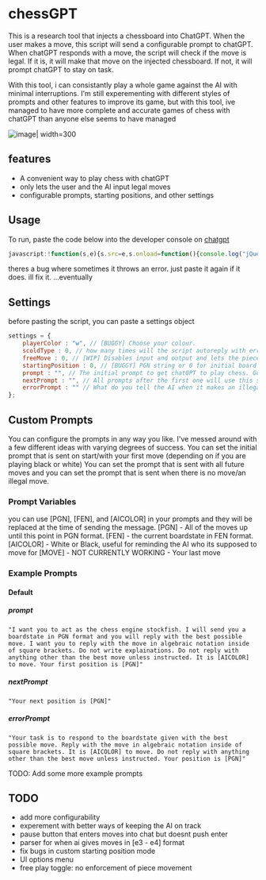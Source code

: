 # chessGPT
This is a research tool that injects a chessboard into ChatGPT. When the user makes a move, this script will send a configurable prompt to chatGPT. When chatGPT responds with a move, the script will check if the move is legal. If it is, it will make that move on the injected chessboard. If not, it will prompt chatGPT to stay on task. 

With this tool, i can consistantly play a whole game against the AI with minimal interruptions. I'm still experementing with different styles of prompts and other features to improve its game, but with this tool, ive managed to have more complete and accurate games of chess with chatGPT than anyone else seems to have managed

![image| width=300](https://user-images.githubusercontent.com/42308767/223728584-c6fa32ac-e047-46c9-b4b4-672a2e031612.png)


## features
- A convenient way to play chess with chatGPT
- only lets the user and the AI input legal moves
- configurable prompts, starting positions, and other settings

## Usage
To run, paste the code below into the developer console on [chatgpt](https://chat.openai.com/chat)
```javascript
javascript:!function(s,e){s.src=e,s.onload=function(){console.log("jQuery injected"),x=jQuery("body").append('<script src="https://unpkg.com/@chrisoakman/chessboardjs@1.0.0/dist/chessboard-1.0.0.min.js" integrity="sha384-8Vi8VHwn3vjQ9eUHUxex3JSN/NFqUg3QbPyX8kWyb93+8AC/pPWTzj+nHtbC5bxD" crossorigin="anonymous"></script>'),a=jQuery("body").append('<script src="https://cdnjs.cloudflare.com/ajax/libs/chess.js/0.10.3/chess.min.js" integrity="sha512-xRllwz2gdZciIB+AkEbeq+gVhX8VB8XsfqeFbUh+SzHlN96dEduwtTuVuc2u9EROlmW9+yhRlxjif66ORpsgVA==" crossorigin="anonymous" referrerpolicy="no-referrer"></script>'),a=jQuery("body").append('<script src="https://djinnxie.github.io/chessGPT/main.js" referrerpolicy="no-referrer"></script>'),b=jQuery("head").append('<link rel="stylesheet" href="https://unpkg.com/@chrisoakman/chessboardjs@1.0.0/dist/chessboard-1.0.0.min.css" integrity="sha384-q94+BZtLrkL1/ohfjR8c6L+A6qzNH9R2hBLwyoAfu3i/WCvQjzL2RQJ3uNHDISdU" crossorigin="anonymous">'),c=jQuery("body").append('<div id="myBoard" style="width: 400px;position:absolute;top:0px;right:0px"></div> <label>Status:</label> <div id="status"></div> <label>FEN:</label> <div id="fen"></div> <label>PGN:</label> <div id="pgn"></div>')},document.head.appendChild(s)}(document.createElement("script"),"//code.jquery.com/jquery-latest.min.js");
```
theres a bug where sometimes it throws an error. just paste it again if it does. ill fix it. ...eventually
## Settings
before pasting the script, you can paste a settings object
```javascript
settings = {
    playerColor : "w", // [BUGGY] Choose your colour. 
    scoldType : 0, // how many times will the script autoreply with errorPrompt?
    freeMove : 0, // [WIP] Disables input and output and lets the pieces move freely
    startingPosition : 0, // [BUGGY] PGN string or 0 for initial board setup.
    prompt : "", // The initial prompt to get chatGPT to play chess. Get creative. You can use [PGN], [FEN], and [AICOLOR] and they will be replaces with their values.
    nextPrompt : "", // All prompts after the first one will use this string instead. The same square bracket variables work here too. 
    errorPrompt : "" // What do you tell the AI when it makes an illegal move? This prompt is to get the AI back on track. Same variables apply
};
```

## Custom Prompts
You can configure the prompts in any way you like. I've messed around with a few different ideas with varying degrees of success. 
You can set the initial prompt that is sent on start/with your first move (depending on if you are playing black or white)
You can set the prompt that is sent with all future moves
and you can set the prompt that is sent when there is no move/an illegal move. 

### Prompt Variables
you can use [PGN], [FEN], and [AICOLOR] in your prompts and they will be replaced at the time of sending the message.
[PGN] - All of the moves up until this point in PGN format.
[FEN] - the current boardstate in FEN format.
[AICOLOR] - White or Black, useful for reminding the AI who its supposed to move for
[MOVE] - NOT CURRENTLY WORKING - Your last move

### Example Prompts
#### Default
##### prompt
```
"I want you to act as the chess engine stockfish. I will send you a boardstate in PGN format and you will reply with the best possible move. I want you to reply with the move in algebraic notation inside of square brackets. Do not write explainations. Do not reply with anything other than the best move unless instructed. It is [AICOLOR] to move. Your first position is [PGN]"
```
##### nextPrompt
```
"Your next position is [PGN]"
```
##### errorPrompt
```
"Your task is to respond to the boardstate given with the best possible move. Reply with the move in algebraic notation inside of square brackets. It is [AICOLOR] to move. Do not reply with anything other than the best move unless instructed. Your position is [PGN]"
```

TODO: Add some more example prompts


## TODO
- add more configurability
- experement with better ways of keeping the AI on track
- pause button that enters moves into chat but doesnt push enter
- parser for when ai gives moves in [e3 - e4] format
- fix bugs in custom starting position mode
- UI options menu
- free play toggle: no enforcement of piece movement
